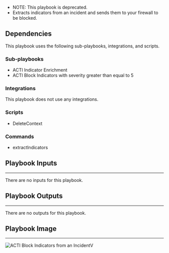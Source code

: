 - NOTE: This playbook is deprecated.
- Extracts indicators from an incident and sends them to your firewall to be blocked.

## Dependencies
This playbook uses the following sub-playbooks, integrations, and scripts.

### Sub-playbooks
* ACTI Indicator Enrichment
* ACTI Block Indicators with severity greater than equal to 5

### Integrations
This playbook does not use any integrations.

### Scripts
* DeleteContext

### Commands
* extractIndicators

## Playbook Inputs
---
There are no inputs for this playbook.

## Playbook Outputs
---
There are no outputs for this playbook.

## Playbook Image
---
![ACTI Block Indicators from an Incident](../../doc_files/163230245-bc862aca-9dc3-4eea-bca6-c50e311fe605.png/n)V